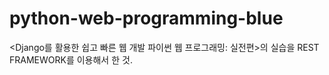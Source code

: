 # python-web-programming-blue
<Django를 활용한 쉽고 빠른 웹 개발 파이썬 웹 프로그래밍: 실전편>의 실습을 REST FRAMEWORK를 이용해서 한 것.
